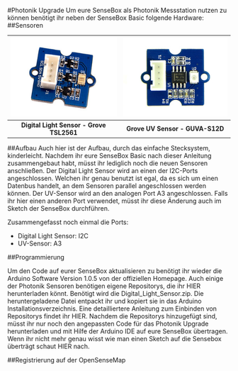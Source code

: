 #Photonik Upgrade
Um eure SenseBox als Photonik Messstation nutzen zu können benötigt ihr neben der SenseBox Basic folgende Hardware:
##Sensoren


|![Digital Light Sensor - Grove TSL2561](images/digitallight.jpg "Digital Light Sensor - Grove TSL2561")|![Grove UV Sensor - GUVA-S12D](images/uvsensor_resized.jpg "Grove UV Sensor - GUVA-S12D")|
|:--------:|:--------:|
|**Digital Light Sensor - Grove TSL2561**|**Grove UV Sensor - GUVA-S12D**|

##Aufbau
Auch hier ist der Aufbau, durch das einfache Stecksystem, kinderleicht. Nachdem ihr eure SenseBox Basic nach dieser Anleitung zusammengebaut habt, müsst ihr lediglich noch die neuen Sensoren anschließen.
Der Digital Light Sensor wird an einen der I2C-Ports angeschlossen. Welchen ihr genau benutzt ist egal, da es sich um einen Datenbus handelt, an dem Sensoren parallel angeschlossen werden können.
Der UV-Sensor wird an den analogen Port A3 angeschlossen. Falls ihr hier einen anderen Port verwendet, müsst ihr diese Änderung auch im Sketch der SenseBox durchführen.

Zusammengefasst noch einmal die Ports:
- Digital Light Sensor:    I2C
- UV-Sensor:               A3

##Programmierung

Um den Code auf eurer SenseBox aktualisieren zu benötigt ihr wieder die Arduino Software Version 1.0.5 von der offiziellen Homepage. Auch einige der Photonik Sensoren benötigen eigene Repositorys, die ihr HIER herunterladen könnt. Benötigt wird die Digital_Light_Sensor.zip. Die heruntergeladene Datei entpackt ihr und kopiert sie in das Arduino Installationsverzeichnis. Eine detailliertere Anleitung zum Einbinden von Repositorys findet ihr HIER.
Nachdem die Repositorys hinzugefügt sind, müsst ihr nur noch den angepassten Code für das Photonik Upgrade herunterladen und mit Hilfe der Arduino IDE auf eure SenseBox übertragen. Wenn ihr nicht mehr genau wisst wie man einen Sketch auf die Sensebox überträgt schaut HIER nach.

##Registrierung auf der OpenSenseMap






